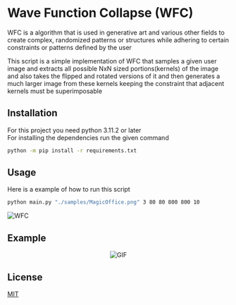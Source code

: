 
# Wave Function Collapse (WFC)

WFC is a algorithm that is used in generative art and various other fields to create complex, randomized patterns or structures while adhering to certain constraints or patterns defined by the user

This script is a simple implementation of WFC that samples a given user image and extracts all possible NxN sized portions(kernels) of the image and also takes the flipped and rotated versions of it and then generates a much larger image from these kernels keeping the constraint that adjacent kernels must be superimposable


## Installation

For this project you need python 3.11.2 or later <br/>
For installing the dependencies run the given command

```bash
python -m pip install -r requirements.txt
```
    
## Usage
Here is a example of how to run this script
```bash
python main.py "./samples/MagicOffice.png" 3 80 80 800 800 10
```
![WFC](https://github.com/Bhuvansh-Goyal-IITB/Wave-Function-Collapse/assets/128956146/5b324212-4729-4228-b4e0-46a2a0838c5c)

## Example
<div align="center">
  <img src="https://github.com/Bhuvansh-Goyal-IITB/Wave-Function-Collapse/assets/128956146/e8be760d-7af3-4279-a691-e95baa4df94a" alt="GIF"/>
</div>

## License

[MIT](https://choosealicense.com/licenses/mit/)
